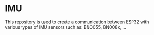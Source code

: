 # IMU
This repository is used to create a communication between ESP32 with various types of IMU sensors such as: BNO055, BNO08x, ...
